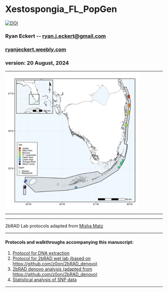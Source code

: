 # Xestospongia_FL_PopGen
 
[![DOI](https://zenodo.org/badge/DOI/10.5281/zenodo/xxx.svg)](https://doi.org/10.5281/zenodo.)

### Ryan Eckert -- <ryan.j.eckert@gmail.com>
### [ryanjeckert.weebly.com](https://ryanjeckert.weebly.com)
### version: 20 August, 2024

------------------------------------------------------------------------
<img src="figures/figure1.png" width="425"/>

[//]: # (This repository contains scripts and data associated with the publication:)  
<!--**[Eckert RJ, Sturm AB, Carreiro AMM, Voss JD (xxx). Population genetics of the Giant Barrel Sponge, *Xestospongia muta* across Southeast Florida. **](https://)**)-->

------------------------------------------------------------------------


------------------------------------------------------------------------

2bRAD Lab protocols adapted from [Misha Matz](https://docs.google.com/document/d/1am7L_Pa5JQ4sSx0eT5j4vdNPy5FUAtMZRsJZ0Ar5g9U/edit?usp=sharing)

------------------------------------------------------------------------

#### Protocols and walkthroughs accompanying this manuscript:

1.  [Protocol for DNA extraction](https://ryaneckert.github.io/labProtocols/dnaExtraction/)
2.  [Protocol for 2bRAD wet lab (based on https://github.com/z0on/2bRAD_denovo)](https://ryaneckert.github.io/labProtocols/2bRAD/)
3.  [2bRAD denovo analysis (adapted from https://github.com/z0on/2bRAD_denovo)](https://ryaneckert.github.io/Xestospongia_FL_PopGen/code/)
4.  [Statistical analysis of SNP data](https://ryaneckert.github.io/Xestospongia_FL_PopGen/data/)

------------------------------------------------------------------------
